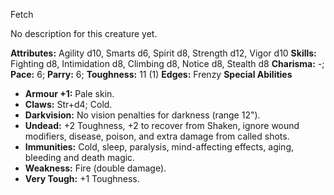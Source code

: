 Fetch

No description for this creature yet.

**Attributes:** Agility d10, Smarts d6, Spirit d8, Strength d12, Vigor
d10
**Skills:** Fighting d8, Intimidation d8, Climbing d8, Notice d8,
Stealth d8
**Charisma:** -; **Pace:** 6; **Parry:** 6; **Toughness:** 11 (1)
**Edges:** Frenzy
**Special Abilities**
- **Armour +1:** Pale skin.
- **Claws:** Str+d4; Cold.
- **Darkvision:** No vision penalties for darkness (range 12").
- **Undead:** +2 Toughness, +2 to recover from Shaken, ignore wound
modifiers, disease, poison, and extra damage from called shots.
- **Immunities:** Cold, sleep, paralysis, mind-affecting effects, aging,
bleeding and death magic.
- **Weakness:** Fire (double damage).
- **Very Tough:** +1 Toughness.

